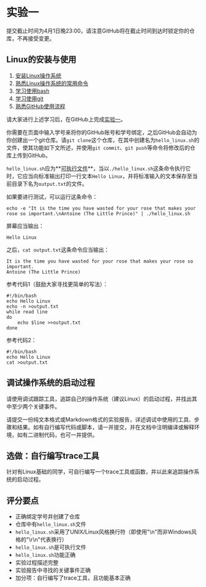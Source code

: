 实验一
======

提交截止时间为4月1日晚23:00，请注意GitHub将在截止时间到达时锁定你的仓库，不再接受变更。

Linux的安装与使用
-----------------

1.  [安装Linux操作系统](install)
1.  [熟悉Linux操作系统的常用命令](linux)
1.  [学习使用bash](bash)
1.  [学习使用git](git)
1.  [熟悉GitHub使用流程](github)

请大家进行上述学习后，在GitHub上完成[实验一](https://classroom.github.com/a/KL56bHvj)。

你需要在页面中输入学号来将你的GitHub账号和学号绑定，之后GitHub会自动为你创建出一个git仓库。请`git clone`这个仓库，在其中创建名为`hello_linux.sh`的文件，使其功能如下文所述，并使用`git commit`、`git push`等命令将修改后的仓库上传到GitHub。

`hello_linux.sh`应为**[可执行文件](http://man.linuxde.net/chmod)**，当以`./hello_linux.sh`这条命令执行它时，它应当向标准输出打印一行文本`Hello Linux`，并将标准输入的文本保存至当前目录下名为`output.txt`的文件。

如果要进行测试，可以运行这条命令：

```Shell
echo -e "It is the time you have wasted for your rose that makes your rose so important.\nAntoine (The Little Prince)" | ./hello_linux.sh
```

屏幕应当输出：

```
Hello Linux
```

之后，`cat output.txt`这条命令应当输出：

```
It is the time you have wasted for your rose that makes your rose so important.
Antoine (The Little Prince)
```

参考代码1（鼓励大家寻找更简单的写法）：

```Shell
#!/bin/bash
echo Hello Linux
echo -n >output.txt
while read line
do
    echo $line >>output.txt
done
```

参考代码2：

```Shell
#!/bin/bash
echo Hello Linux
cat >output.txt
```

调试操作系统的启动过程
----------------------

请使用调试跟踪工具，追踪自己的操作系统（建议Linux）的启动过程，并找出其中至少两个关键事件。

请提交一份纯文本格式或Markdown格式的实验报告，详述调试中使用的工具、步骤和结果。如有自行编写代码或脚本，请一并提交，并在文档中注明编译或解释环境，如有二进制代码，也可一并提供。

选做：自行编写trace工具
-----------------------

针对有Linux基础的同学，可自行编写一个trace工具或函数，并以此来追踪操作系统的启动过程。

评分要点
--------

- 正确绑定学号并创建了仓库
- 仓库中有`hello_linux.sh`文件
- `hello_linux.sh`采用了UNIX/Linux风格换行符（即使用"\n"而非Windows风格的"\r\n"代表换行）
- `hello_linux.sh`是可执行文件
- `hello_linux.sh`功能正确
- 实验过程描述完整
- 实验报告中寻找的关键事件正确
- 加分项：自行编写了trace工具，且功能基本正确
